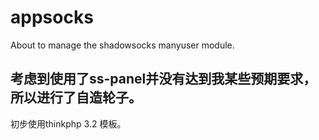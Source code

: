 # appsocks
About to manage the shadowsocks manyuser module.
## 考虑到使用了ss-panel并没有达到我某些预期要求，所以进行了自造轮子。
初步使用thinkphp 3.2 模板。
